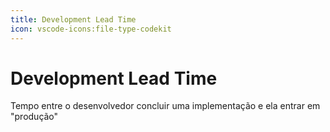 ```yaml
---
title: Development Lead Time
icon: vscode-icons:file-type-codekit
---
```


# Development Lead Time

Tempo entre o desenvolvedor concluir uma implementação e ela entrar em "produção"